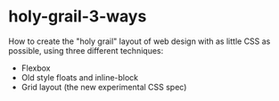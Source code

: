 # holy-grail-3-ways
How to create the "holy grail" layout of web design with as little CSS as possible, using three different techniques: 
- Flexbox 
- Old style floats and inline-block 
- Grid layout (the new experimental CSS spec)

